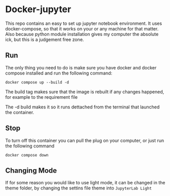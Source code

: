 # Docker-jupyter

This repo contains an easy to set up jupyter notebook environment. It uses docker-compose, so that it works on your or any machine for that matter. Also because python module installation gives my computer the absolute ick, but this is a judgement free zone.

## Run

The only thing you need to do is make sure you have docker and docker compose installed and run the following command:

```
docker compose up --build -d
```

The build tag makes sure that the image is rebuilt if any changes happened, for example to the requirement file

The -d build makes it so it runs dettached from the terminal that launched the container.

## Stop

To turn off this container you can pull the plug on your computer, or just run the following command

```
docker compose down
```

## Changing Mode

If for some reason you would like to use light mode, it can be changed in the theme folder, by changing the settins file theme into `JupyterLab Light`

